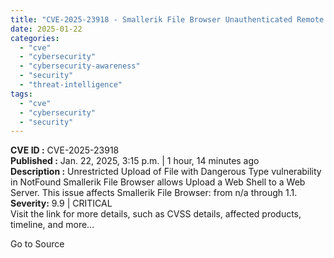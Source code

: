 ```yaml
---
title: "CVE-2025-23918 - Smallerik File Browser Unauthenticated Remote Code Execution"
date: 2025-01-22
categories: 
  - "cve"
  - "cybersecurity"
  - "cybersecurity-awareness"
  - "security"
  - "threat-intelligence"
tags: 
  - "cve"
  - "cybersecurity"
  - "security"
---
```


**CVE ID :** CVE-2025-23918  
**Published :** Jan. 22, 2025, 3:15 p.m. | 1 hour, 14 minutes ago  
**Description :** Unrestricted Upload of File with Dangerous Type vulnerability in NotFound Smallerik File Browser allows Upload a Web Shell to a Web Server. This issue affects Smallerik File Browser: from n/a through 1.1. 
**Severity:** 9.9 | CRITICAL  
Visit the link for more details, such as CVSS details, affected products, timeline, and more...

Go to Source
